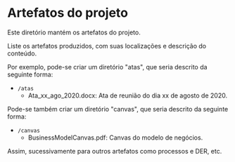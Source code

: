 # Artefatos do projeto

Este diretório mantém os artefatos do projeto.

Liste os artefatos produzidos, com suas localizações e descrição do conteúdo.

Por exemplo, pode-se criar um diretório "atas", que seria descrito da seguinte forma:

- `/atas`
    - Ata_xx_ago_2020.docx: Ata de reunião do dia xx de agosto de 2020.

Pode-se também criar um diretório "canvas", que seria descrito da seguinte forma:

- `/canvas`
    - BusinessModelCanvas.pdf: Canvas do modelo de negócios.

Assim, sucessivamente para outros artefatos como processos e DER, etc.